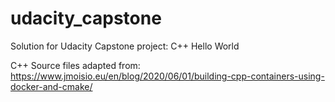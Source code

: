 # udacity_capstone
Solution for Udacity Capstone project: C++ Hello World

C++ Source files adapted from: 
https://www.jmoisio.eu/en/blog/2020/06/01/building-cpp-containers-using-docker-and-cmake/

